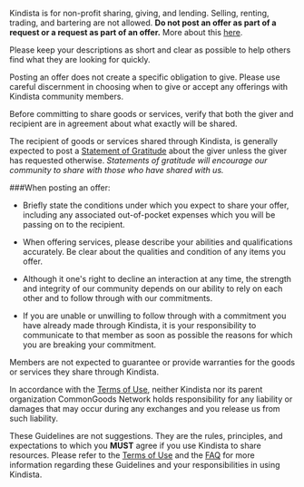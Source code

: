 Kindista is for non-profit sharing, giving, and lending.
Selling, renting, trading, and bartering are not allowed.
**Do not post an offer as part of a request or a request as part of an offer.**
More about this [here](/faq#can-i-barter-on-kindista).

Please keep your descriptions as short and clear as possible to help others 
find what they are looking for quickly.

Posting an offer does not create a specific obligation to give. 
Please use careful discernment in choosing when to
give or accept any offerings with Kindista community members.

Before committing to share goods or services, 
verify that both the giver and recipient are in agreement about what exactly 
will be shared.

The recipient of goods or services shared through Kindista, 
is generally expected to post a [Statement of Gratitude](/gratitude/new)
 about the giver unless the giver has requested otherwise.
_Statements of gratitude will encourage our community to share with those who 
have shared with us._

###When posting an offer:
- Briefly state the conditions under which you expect to share your offer, including any associated out-of-pocket expenses which you will be passing on to the recipient.

- When offering services, please describe your abilities and qualifications 
accurately. 
Be clear about the qualities and condition of any items you offer.

- Although it one's right to decline an interaction at any time, 
the strength and integrity of our community depends on our ability to 
rely on each other and to follow through with our commitments.

- If you are unable or unwilling to follow through with a commitment you have 
already made through Kindista, it is your responsibility to communicate 
to that member as soon as possible the reasons for which you are breaking 
your commitment.

Members are not expected to guarantee or provide warranties for the 
goods or services they share through Kindista.

In accordance with the [Terms of Use](/terms), neither Kindista 
nor its parent organization CommonGoods Network holds responsibility for any
liability or damages that may occur during any exchanges and you release us
from such liability.

These Guidelines are not suggestions.
They are the rules, principles, and expectations to which
you **MUST** agree if you use Kindista to share resources.
Please refer to the [Terms of Use](/terms) and the [FAQ](/faq) for more information regarding these Guidelines and your responsibilities in using Kindista.
